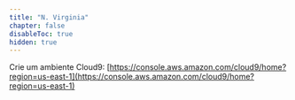 ```yaml
---
title: "N. Virginia"
chapter: false
disableToc: true
hidden: true
---
```


Crie um ambiente Cloud9: [https://console.aws.amazon.com/cloud9/home?region=us-east-1](https://console.aws.amazon.com/cloud9/home?region=us-east-1)
